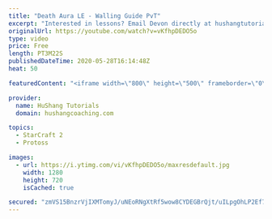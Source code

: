 ```yaml
---
title: "Death Aura LE - Walling Guide PvT"
excerpt: "Interested in lessons? Email Devon directly at hushangtutorials@outlook.com ------------------------------------------------------------------------------------------------------- Want to support HuShang Tutorials directly? Patreon is a website where you can contribute a monthly donation that will help"
originalUrl: https://youtube.com/watch?v=vKfhpDEDO5o
type: video
price: Free
length: PT3M22S
publishedDateTime: 2020-05-28T16:14:48Z
heat: 50

featuredContent: "<iframe width=\"800\" height=\"500\" frameborder=\"0\" src=\"https://www.youtube.com/embed/vKfhpDEDO5o\" allow=\"accelerometer; autoplay; encrypted-media; gyroscope; picture-in-picture\" allowfullscreen></iframe>"

provider:
  name: HuShang Tutorials
  domain: hushangcoaching.com

topics:
  - StarCraft 2
  - Protoss

images:
  - url: https://i.ytimg.com/vi/vKfhpDEDO5o/maxresdefault.jpg
    width: 1280
    height: 720
    isCached: true

secured: "zmVS15BnzrVjIXMTomyJ/uNEoRNgXtRf5wow8CYDEGBrQjt/uILpgOhLP2Ef71uxyYojZ7ow9ivyjOgA3aqPu28uY7T/TGVlxu9hRQ8AZxSX0ZCmEOscWEhWwsrOGF2fkhtUPJL2wWV8E4IHcXnl50oSG0m5o+eowsFFc1sByf2cT09PktIxepqZjRGbU9GPgFbJTciwFAsZQiACKYeSvN0G5Px5IaoxU1pjciXoPk/doDk5dvdqxgKdxKtJuHTLf+XGNKpgXf3O7pSw3wZTExrbA6pBPdzAQYArQGUbeexxFE+m9woqn6Z6hD/VHgnqKZV9joh3FTDSOdb0WFAxyzpU1kMCrxcW7k6Xm/q3PG36VNo8lJDJd3CGs2MzhP1YBmV1rQvNv5ljKWtlUAI3eFSoimhmARwZkpDtJrgTtEQ=;mlkfMgfsFmBQd2dMWDWaNQ=="
---
```


